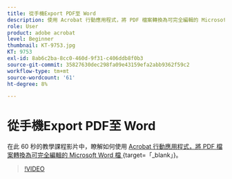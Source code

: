 ```yaml
---
title: 從手機Export PDF至 Word
description: 使用 Acrobat 行動應用程式，將 PDF 檔案轉換為可完全編輯的 Microsoft Word 檔
role: User
product: adobe acrobat
level: Beginner
thumbnail: KT-9753.jpg
KT: 9753
exl-id: 8ab6c2ba-8cc0-460d-9f31-c406ddb8f0b3
source-git-commit: 35827630dec298fa09e43159efa2abb9362f59c2
workflow-type: tm+mt
source-wordcount: '61'
ht-degree: 8%

---
```


# 從手機Export PDF至 Word

在此 60 秒的教學課程影片中，瞭解如何使用 [ Acrobat 行動應用程式，將 PDF 檔案轉換為可完全編輯的 Microsoft Word 檔 ](https://www.adobe.com/tw/acrobat/online/pdf-to-word.html) {target=「_blank」}。

>[!VIDEO](https://video.tv.adobe.com/v/340214?hidetitle=true)
